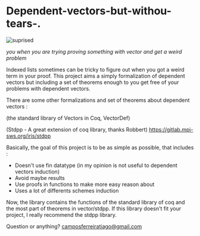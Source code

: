 # Dependent-vectors-but-withou-tears-.

![suprised](https://i.imgur.com/QeYRZXV.jpg)

*you when you are trying proving something with vector and get a weird problem*

Indexed lists sometimes can be tricky to figure out when you got a weird term in your proof.
This project aims a simply formalization of dependent vectors but including a set of theorems enough to you get free of 
your problems with dependent vectors.

There are some other formalizations and set of theorems about dependent vectors :
  
   (the standard library of Vectors in Coq, VectorDef)
   
   (Stdpp - A great extension of coq library, thanks Robbert) https://gitlab.mpi-sws.org/iris/stdpp
   

Basically, the goal of this project is to be as simple as possible, that includes :

   - Doesn't use fin datatype (in my opinion is not useful to dependent vectors induction) 
   - Avoid maybe results
   - Use proofs in functions to make more easy reason about
   - Uses a lot of differents schemes induction 


Now, the library contains the functions of the standard library of coq and the most part of theorems in vector/stdpp.
If this library doesn't fit your project, I really recommend the stdpp library.

Question or anything?
   camposferreiratiago@gmail.com